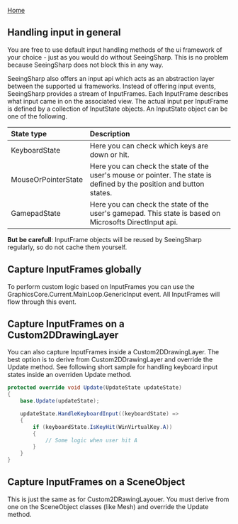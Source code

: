 [Home](README.md)

## Handling input in general
You are free to use default input handling methods of the ui framework of your choice - just as you would do without SeeingSharp. This is no problem because SeeingSharp does not block this in any way.

SeeingSharp also offers an input api which acts as an abstraction layer between the supported ui frameworks. Instead of offering input events, SeeingSharp provides a stream of InputFrames. Each InputFrame describes what input came in on the associated view. The actual input per InputFrame is defined by a collection of InputState objects. An InputState object can be one of the following.

|State type            |Description
|:---------------------|:----------------
|KeyboardState         |Here you can check which keys are down or hit.
|MouseOrPointerState   |Here you can check the state of the user's mouse or pointer. The state is defined by the position and button states.
|GamepadState          |Here you can check the state of the user's gamepad. This state is based on Microsofts DirectInput api.

**But be carefull**: InputFrame objects will be reused by SeeingSharp regularly, so do not cache them yourself. 

## Capture InputFrames globally
To perform custom logic based on InputFrames you can use the GraphicsCore.Current.MainLoop.GenericInput event. All InputFrames will flow through this event. 

## Capture InputFrames on a Custom2DDrawingLayer
You can also capture InputFrames inside a Custom2DDrawingLayer. The best option is to derive from Custom2DDrawingLayer and override the Update method. See following short sample for handling keyboard input states inside an overriden Update method.

```csharp
protected override void Update(UpdateState updateState)
{
    base.Update(updateState);

    updateState.HandleKeyboardInput((keyboardState) =>
    {
        if (keyboardState.IsKeyHit(WinVirtualKey.A))
        {
            // Some logic when user hit A
        }
    }
}
```

## Capture InputFrames on a SceneObject
This is just the same as for Custom2DRawingLayouer. You must derive from one on the SceneObject classes (like Mesh) and override the Update method.